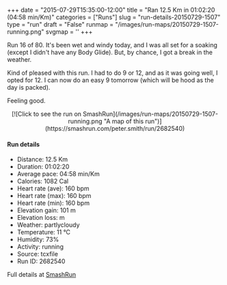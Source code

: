 +++
date = "2015-07-29T15:35:00-12:00"
title = "Ran 12.5 Km in 01:02:20 (04:58 min/Km)"
categories = ["Runs"]
slug = "run-details-20150729-1507"
type = "run"
draft = "False"
runmap = "/images/run-maps/20150729-1507-running.png"
svgmap = '<polyline points="0 56, 0 59, 1 60, 6 56, 9 52, 16 49, 18 50, 20 51, 23 48, 24 47, 29 46, 35 47, 36 47, 39 47, 42 49, 48 54, 48 54, 54 56, 61 56, 65 55, 67 55, 70 54, 73 52, 79 53, 82 54, 87 52, 89 50, 87 46, 86 43, 87 42, 95 43, 98 42, 100 40, 98 42, 95 43, 87 42, 86 43, 87 46, 89 50, 86 53, 82 54, 79 53, 74 52, 70 54, 64 56, 59 57, 55 57, 50 55, 42 49, 38 47, 28 47, 24 47, 24 48, 20 51, 16 49, 13 50, 9 51, 6 55, 4 56">'
+++

Run 16 of 80. It's been wet and windy today, and I was all set for a soaking (except I didn't have any Body Glide). But, by chance, I got a break in the weather. 

Kind of pleased with this run. I had to do 9 or 12, and as it was going well, I opted for 12. I can now do an easy 9 tomorrow (which will be hood as the day is packed). 

Feeling good. 



<!--more-->

<center>
[![Click to see the run on SmashRun](/images/run-maps/20150729-1507-running.png "A map of this run")](https://smashrun.com/peter.smith/run/2682540)
</center>

#### Run details

* Distance: 12.5 Km
* Duration: 01:02:20
* Average pace: 04:58 min/Km
* Calories: 1082 Cal
* Heart rate (ave): 160 bpm
* Heart rate (max): 160 bpm
* Heart rate (min): 160 bpm
* Elevation gain: 101 m
* Elevation loss:  m
* Weather: partlycloudy
* Temperature: 11 &deg;C
* Humidity: 73%
* Activity: running
* Source: tcxfile
* Run ID: 2682540

Full details at [SmashRun](https://smashrun.com/peter.smith/run/2682540)